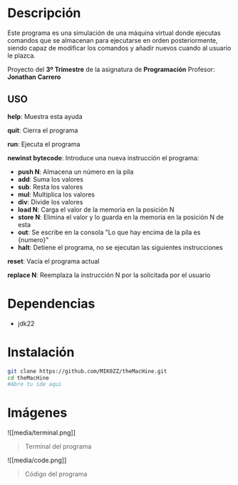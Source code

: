 # Descripción

Este programa es una simulación de una máquina virtual donde ejecutas comandos que se almacenan para ejecutarse en orden posteriormente, siendo capaz de modificar los comandos y añadir nuevos cuando al usuario le plazca.

Proyecto del **3º Trimestre** de la asignatura de **Programación**
Profesor: **Jonathan Carrero**
## USO

**help**: Muestra esta ayuda 

**quit**: Cierra el programa

**run**: Ejecuta el programa


**newinst bytecode**: Introduce una nueva instrucción el programa:
	
* **push N**: Almacena un número en la pila
* **add**: Suma los valores
* **sub**: Resta los valores
* **mul**: Multiplica los valores
* **div**: Divide los valores
* **load N**: Carga el valor de la memoria en la posición N
* **store N**: Elimina el valor y lo guarda en la memoria en la posición N de esta
* **out**: Se escribe en la consola "Lo que hay encima de la pila es {numero}"
* **halt**: Detiene el programa, no se ejecutan las siguientes instrucciones

**reset**: Vacía el programa actual

**replace N**: Reemplaza la instrucción N por la solicitada por el usuario

# Dependencias

* jdk22

# Instalación
```bash
git clone https://github.com/MIK0ZZ/theMacHine.git
cd theMacHine
#Abre tu ide aqui
```

# Imágenes
![[media/terminal.png]]
> Terminal del programa

![[media/code.png]]
> Código del programa